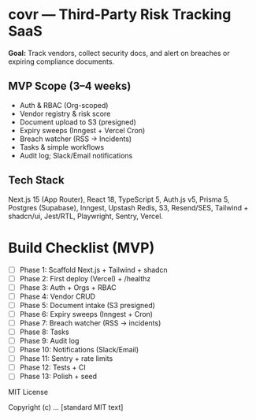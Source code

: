 # covr — Third-Party Risk Tracking SaaS

**Goal:** Track vendors, collect security docs, and alert on breaches or expiring compliance documents.

## MVP Scope (3–4 weeks)

- Auth & RBAC (Org-scoped)
- Vendor registry & risk score
- Document upload to S3 (presigned)
- Expiry sweeps (Inngest + Vercel Cron)
- Breach watcher (RSS → Incidents)
- Tasks & simple workflows
- Audit log; Slack/Email notifications

## Tech Stack

Next.js 15 (App Router), React 18, TypeScript 5, Auth.js v5, Prisma 5, Postgres (Supabase), Inngest, Upstash Redis, S3, Resend/SES, Tailwind + shadcn/ui, Jest/RTL, Playwright, Sentry, Vercel.

# Build Checklist (MVP)

- [ ] Phase 1: Scaffold Next.js + Tailwind + shadcn
- [ ] Phase 2: First deploy (Vercel) + /healthz
- [ ] Phase 3: Auth + Orgs + RBAC
- [ ] Phase 4: Vendor CRUD
- [ ] Phase 5: Document intake (S3 presigned)
- [ ] Phase 6: Expiry sweeps (Inngest + Cron)
- [ ] Phase 7: Breach watcher (RSS → incidents)
- [ ] Phase 8: Tasks
- [ ] Phase 9: Audit log
- [ ] Phase 10: Notifications (Slack/Email)
- [ ] Phase 11: Sentry + rate limits
- [ ] Phase 12: Tests + CI
- [ ] Phase 13: Polish + seed

MIT License

Copyright (c) ...
[standard MIT text]
